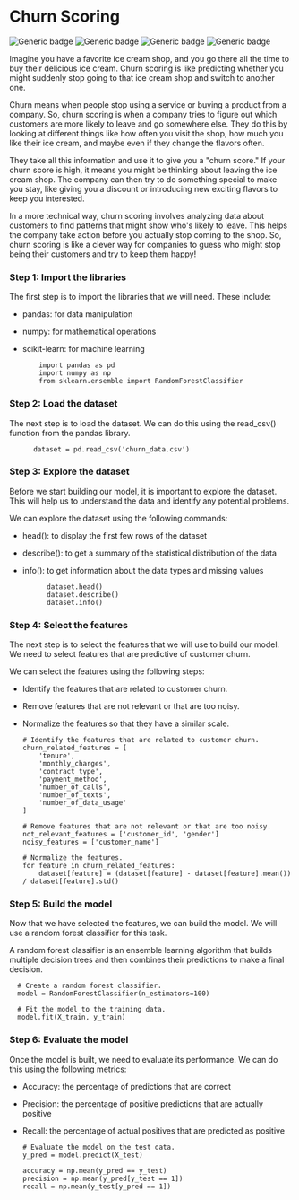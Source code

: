# Churn Scoring
![Generic badge](https://img.shields.io/badge/Concept-red) ![Generic badge](https://img.shields.io/badge/Presentation-gold) ![Generic badge](https://img.shields.io/badge/Python-yellow) ![Generic badge](https://img.shields.io/badge/XGBoost-red)


Imagine you have a favorite ice cream shop, and you go there all the time to buy their delicious ice cream. Churn scoring is like predicting whether you might suddenly stop going to that ice cream shop and switch to another one.

Churn means when people stop using a service or buying a product from a company. So, churn scoring is when a company tries to figure out which customers are more likely to leave and go somewhere else. They do this by looking at different things like how often you visit the shop, how much you like their ice cream, and maybe even if they change the flavors often.

They take all this information and use it to give you a "churn score." If your churn score is high, it means you might be thinking about leaving the ice cream shop. The company can then try to do something special to make you stay, like giving you a discount or introducing new exciting flavors to keep you interested.

In a more technical way, churn scoring involves analyzing data about customers to find patterns that might show who's likely to leave. This helps the company take action before you actually stop coming to the shop. So, churn scoring is like a clever way for companies to guess who might stop being their customers and try to keep them happy!

### Step 1: Import the libraries

The first step is to import the libraries that we will need. These include:

- pandas: for data manipulation
- numpy: for mathematical operations
- scikit-learn: for machine learning

          import pandas as pd
          import numpy as np
          from sklearn.ensemble import RandomForestClassifier

### Step 2: Load the dataset

The next step is to load the dataset. We can do this using the read_csv() function from the pandas library.

          dataset = pd.read_csv('churn_data.csv')

### Step 3: Explore the dataset


Before we start building our model, it is important to explore the dataset. This will help us to understand the data and identify any potential problems.

We can explore the dataset using the following commands:

- head(): to display the first few rows of the dataset
- describe(): to get a summary of the statistical distribution of the data
- info(): to get information about the data types and missing values

            dataset.head()
            dataset.describe()
            dataset.info()

### Step 4: Select the features

The next step is to select the features that we will use to build our model. We need to select features that are predictive of customer churn.

We can select the features using the following steps:

- Identify the features that are related to customer churn.
- Remove features that are not relevant or that are too noisy.
- Normalize the features so that they have a similar scale.

      # Identify the features that are related to customer churn.
      churn_related_features = [
          'tenure',
          'monthly_charges',
          'contract_type',
          'payment_method',
          'number_of_calls',
          'number_of_texts',
          'number_of_data_usage'
      ]
      
      # Remove features that are not relevant or that are too noisy.
      not_relevant_features = ['customer_id', 'gender']
      noisy_features = ['customer_name']
      
      # Normalize the features.
      for feature in churn_related_features:
          dataset[feature] = (dataset[feature] - dataset[feature].mean()) / dataset[feature].std()

### Step 5: Build the model

Now that we have selected the features, we can build the model. We will use a random forest classifier for this task.

A random forest classifier is an ensemble learning algorithm that builds multiple decision trees and then combines their predictions to make a final decision.

      # Create a random forest classifier.
      model = RandomForestClassifier(n_estimators=100)
      
      # Fit the model to the training data.
      model.fit(X_train, y_train)

### Step 6: Evaluate the model

Once the model is built, we need to evaluate its performance. We can do this using the following metrics:

- Accuracy: the percentage of predictions that are correct
- Precision: the percentage of positive predictions that are actually positive
- Recall: the percentage of actual positives that are predicted as positive

      # Evaluate the model on the test data.
      y_pred = model.predict(X_test)
      
      accuracy = np.mean(y_pred == y_test)
      precision = np.mean(y_pred[y_test == 1])
      recall = np.mean(y_test[y_pred == 1])




